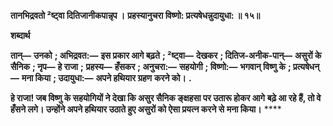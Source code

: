 **तानभिद्रवतो ²ष्ट्वा दितिजानीकपान्नृप ।** **प्रहस्यानुचरा विष्णो: प्रत्यषेधन्नुदायुधा: ॥ १५॥** 

**शब्दार्थ** 

**तान्—** **उनको** **; अभिद्रवत:—** **इस प्रकार आगे बढ़ते** **; ²ष्ट्वा—** **देखकर** **; दितिज-अनीक-पान्—** **असुरों के सैनिक** **; नृप—** **हे राजा** **;** **प्रहस्य—** **हँसकर** **; अनुचरा:—** **सहयोगी** **; विष्णो:—** **भगवान् विष्णु के** **; प्रत्यषेधन्—** **मना किया** **; उदायुधा:—** **अपने हथियार ग्रहण** **करने को।** **.** 

**हे राजा! जब विष्णु के सहयोगियों ने देखा कि असुर सैनिक ङ्क्षहसा पर उतारू होकर आगे** **बढ़े आ रहे हैं, तो वे हँसने लगे। उन्होंने अपने हथियार उठाते हुए असुरों को ऐसा प्रयत्न करने से** **मना किया।** **** 